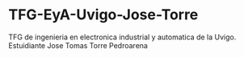 # TFG-EyA-Uvigo-Jose-Torre
TFG de ingenieria en electronica industrial y automatica de la Uvigo. Estuidiante Jose Tomas Torre Pedroarena
